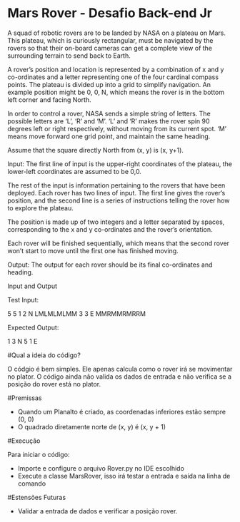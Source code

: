 # Mars Rover - Desafio Back-end Jr  

A squad of robotic rovers are to be landed by NASA on a plateau on Mars. This plateau, which is curiously rectangular, must be navigated by the rovers so that their on-board cameras can get a complete view of the surrounding terrain to send back to Earth.

A rover’s position and location is represented by a combination of x and y co-ordinates and a letter representing one of the four cardinal compass points. The plateau is divided up into a grid to simplify navigation. An example position might be 0, 0, N, which means the rover is in the bottom left corner and facing North.

In order to control a rover, NASA sends a simple string of letters. The possible letters are ‘L’, ‘R’ and ‘M’. ‘L’ and ‘R’ makes the rover spin 90 degrees left or right respectively, without moving from its current spot. ‘M’ means move forward one grid point, and maintain the same heading.

Assume that the square directly North from (x, y) is (x, y+1).

Input: The first line of input is the upper-right coordinates of the plateau, the lower-left coordinates are assumed to be 0,0.

The rest of the input is information pertaining to the rovers that have been deployed. Each rover has two lines of input. The first line gives the rover’s position, and the second line is a series of instructions telling the rover how to explore the plateau.

The position is made up of two integers and a letter separated by spaces, corresponding to the x and y co-ordinates and the rover’s orientation.

Each rover will be finished sequentially, which means that the second rover won’t start to move until the first one has finished moving.

Output: The output for each rover should be its final co-ordinates and heading.

Input and Output

Test Input:

5 5 1 2 N LMLMLMLMM 3 3 E MMRMMRMRRM

Expected Output:

1 3 N 5 1 E

#Qual a ideia do código?

O códgio é bem simples. Ele apenas calcula como o rover irá se movimentar no plator. 
O código ainda não valida os dados de entrada e não verifica se a posição do rover está no plator.


#Premissas
- Quando um Planalto é criado, as coordenadas inferiores estão sempre (0, 0)
- O quadrado diretamente norte de (x, y) é (x, y + 1)


#Execução

Para iniciar o código:

- Importe e configure o arquivo Rover.py no IDE escolhido
- Execute a classe MarsRover, isso irá testar a entrada e saída na linha de comando

#Estensões Futuras

- Validar a entrada de dados e verificar a posição rover.
